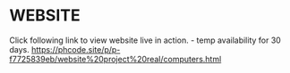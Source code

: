# WEBSITE
Click following link to view website live in action. - temp availability for 30 days.
https://phcode.site/p/p-f7725839eb/website%20project%20real/computers.html
